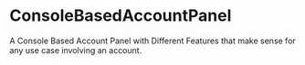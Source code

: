 # ConsoleBasedAccountPanel
A Console Based Account Panel with Different Features that make sense for any use case involving an account.
